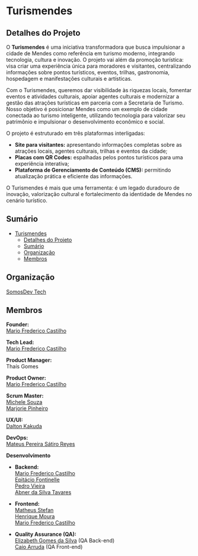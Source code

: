 # Turismendes

## Detalhes do Projeto

O **Turismendes** é uma iniciativa transformadora que busca impulsionar a cidade de Mendes como referência em turismo moderno, integrando tecnologia, cultura e inovação. O projeto vai além da promoção turística: visa criar uma experiência única para moradores e visitantes, centralizando informações sobre pontos turísticos, eventos, trilhas, gastronomia, hospedagem e manifestações culturais e artísticas.

Com o Turismendes, queremos dar visibilidade às riquezas locais, fomentar eventos e atividades culturais, apoiar agentes culturais e modernizar a gestão das atrações turísticas em parceria com a Secretaria de Turismo. Nosso objetivo é posicionar Mendes como um exemplo de cidade conectada ao turismo inteligente, utilizando tecnologia para valorizar seu patrimônio e impulsionar o desenvolvimento econômico e social.

O projeto é estruturado em três plataformas interligadas:

- **Site para visitantes:** apresentando informações completas sobre as atrações locais, agentes culturais, trilhas e eventos da cidade;
- **Placas com QR Codes:** espalhadas pelos pontos turísticos para uma experiência interativa;
- **Plataforma de Gerenciamento de Conteúdo (CMS):** permitindo atualização prática e eficiente das informações.

O Turismendes é mais que uma ferramenta: é um legado duradouro de inovação, valorização cultural e fortalecimento da identidade de Mendes no cenário turístico.

## Sumário
- [Turismendes](#turismendes)
  - [Detalhes do Projeto](#detalhes-do-projeto)
  - [Sumário](#sumário)
  - [Organização](#organização)
  - [Membros](#membros)

## Organização
[SomosDev Tech](https://github.com/SomosDevTech)

## Membros

**Founder:**  
[Mario Frederico Castilho](https://www.linkedin.com/in/mariofrederico/)

**Tech Lead:**  
[Mario Frederico Castilho](https://github.com/mfcastilho)

**Product Manager:**  
Thaís Gomes

**Product Owner:**  
[Mario Frederico Castilho](https://github.com/mfcastilho)

**Scrum Master:**  
[Michele Souza](https://www.linkedin.com/in/michelecsouza/)  
[Marjorie Pinheiro](https://www.linkedin.com/in/marjorie-pinheiro/)

**UX/UI:**  
[Dalton Kakuda](https://www.linkedin.com/in/dalton-kakuda)

**DevOps:**  
[Mateus Pereira Sátiro Reyes](https://github.com/Raidro)

**Desenvolvimento**

- **Backend:**  
  [Mario Frederico Castilho](https://github.com/mfcastilho)  
  [Epitácio Fontinelle](https://github.com/epitaciofontinelle)  
  [Pedro Vieira](https://github.com/pedro-vieiraf)  
  [Abner da Silva Tavares](https://github.com/AbnerTavares14)

- **Frontend:**  
  [Matheus Stefan](https://github.com/MatheusStefan)  
  [Henrique Moura](https://github.com/hxmoura)  
  [Mario Frederico Castilho](https://github.com/mfcastilho)

- **Quality Assurance (QA):**  
  [Elizabeth Gomes da Silva](https://github.com/ElizabethGomes-QAEngineer) (QA Back-end)  
  [Caio Arruda](https://github.com/CaioFSA) (QA Front-end)
